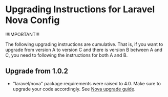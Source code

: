 Upgrading Instructions for Laravel Nova Config
==============================================

!!!IMPORTANT!!!

The following upgrading instructions are cumulative. That is,
if you want to upgrade from version A to version C and there is
version B between A and C, you need to following the instructions
for both A and B.

Upgrade from 1.0.2
------------------

* "laravel/nova" package requirements were raised to 4.0. Make sure to upgrade your code accordingly.
  See [Nova upgrade guide](https://nova.laravel.com/docs/4.0/upgrade.html).
